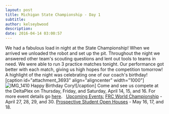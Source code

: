 ```yaml
---
layout: post
title: Michigan State Championship - Day 1
subtitle:
author: kelseybwood
description:
date: 2016-04-14 03:00:57
---
```


We had a fabulous load in night at the State Championship! When we arrived we unloaded the robot and set up the pit. Throughout the night we answered other team's scouting questions and lent out tools to teams in need. We were able to run 3 practice matches tonight. Our performance got better with each match, giving us high hopes for the competition tomorrow!  A highlight of the night was celebrating one of our coach's birthday! [caption id="attachment_3693" align="aligncenter" width="1000"]![IMG_1410](/wp-content/uploads/2016/04/IMG_1410-1024x768.jpg) Happy Birthday Cory![/caption] Come and see us compete at the DeltaPlex on Thursday, Friday, and Saturday, April 14, 15, and 16. For more event details go [here](http://firstinmichigan.org/FRC_2016/State_Championship/state_championship.html).   [Upcoming Events:](http://www.strykeforce.org/events) [FRC World Championship](http://strykeforce.org/events/event/frc-world-championship/) \- April 27, 28, 29, and 30. [Prospective Student Open Houses](http://strykeforce.org/2016/03/26/open-house-announcement/) \- May 16, 17, and 18.

